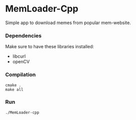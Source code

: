 # MemLoader-Cpp
Simple app to download memes from popular mem-website.

### Dependencies
Make sure to have these libraries installed:
- libcurl
- openCV
### Compilation
```
cmake .
make all
```
### Run
```
./MemLoader-cpp
```